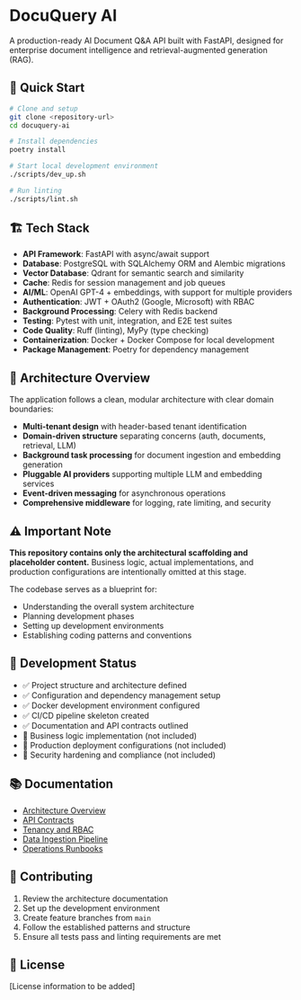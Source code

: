 # DocuQuery AI

A production-ready AI Document Q&A API built with FastAPI, designed for enterprise document intelligence and retrieval-augmented generation (RAG).

## 🚀 Quick Start

```bash
# Clone and setup
git clone <repository-url>
cd docuquery-ai

# Install dependencies
poetry install

# Start local development environment
./scripts/dev_up.sh

# Run linting
./scripts/lint.sh
```

## 🏗️ Tech Stack

- **API Framework**: FastAPI with async/await support
- **Database**: PostgreSQL with SQLAlchemy ORM and Alembic migrations
- **Vector Database**: Qdrant for semantic search and similarity
- **Cache**: Redis for session management and job queues
- **AI/ML**: OpenAI GPT-4 + embeddings, with support for multiple providers
- **Authentication**: JWT + OAuth2 (Google, Microsoft) with RBAC
- **Background Processing**: Celery with Redis backend
- **Testing**: Pytest with unit, integration, and E2E test suites
- **Code Quality**: Ruff (linting), MyPy (type checking)
- **Containerization**: Docker + Docker Compose for local development
- **Package Management**: Poetry for dependency management

## 📁 Architecture Overview

The application follows a clean, modular architecture with clear domain boundaries:

- **Multi-tenant design** with header-based tenant identification
- **Domain-driven structure** separating concerns (auth, documents, retrieval, LLM)
- **Background task processing** for document ingestion and embedding generation
- **Pluggable AI providers** supporting multiple LLM and embedding services
- **Event-driven messaging** for asynchronous operations
- **Comprehensive middleware** for logging, rate limiting, and security

## ⚠️ Important Note

**This repository contains only the architectural scaffolding and placeholder content.** Business logic, actual implementations, and production configurations are intentionally omitted at this stage.

The codebase serves as a blueprint for:
- Understanding the overall system architecture
- Planning development phases
- Setting up development environments
- Establishing coding patterns and conventions

## 🔧 Development Status

- ✅ Project structure and architecture defined
- ✅ Configuration and dependency management setup
- ✅ Docker development environment configured
- ✅ CI/CD pipeline skeleton created
- ✅ Documentation and API contracts outlined
- 🚧 Business logic implementation (not included)
- 🚧 Production deployment configurations (not included)
- 🚧 Security hardening and compliance (not included)

## 📚 Documentation

- [Architecture Overview](docs/architecture.md)
- [API Contracts](docs/api-contracts.md)
- [Tenancy and RBAC](docs/tenancy-and-rbac.md)
- [Data Ingestion Pipeline](docs/data-ingestion-pipeline.md)
- [Operations Runbooks](docs/ops-runbooks.md)

## 🤝 Contributing

1. Review the architecture documentation
2. Set up the development environment
3. Create feature branches from `main`
4. Follow the established patterns and structure
5. Ensure all tests pass and linting requirements are met

## 📄 License

[License information to be added]
